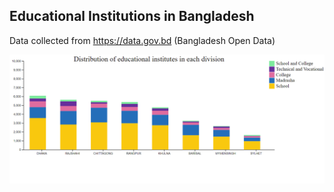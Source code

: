 ## Educational Institutions in Bangladesh

Data collected from https://data.gov.bd (Bangladesh Open Data)

![A stacked bar chart showing the distribution of different institute types in each division of Bangladesh](institute_type_per_division.png)